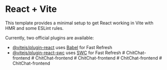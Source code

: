 # React + Vite

This template provides a minimal setup to get React working in Vite with HMR and some ESLint rules.

Currently, two official plugins are available:

- [@vitejs/plugin-react](https://github.com/vitejs/vite-plugin-react/blob/main/packages/plugin-react/README.md) uses [Babel](https://babeljs.io/) for Fast Refresh
- [@vitejs/plugin-react-swc](https://github.com/vitejs/vite-plugin-react-swc) uses [SWC](https://swc.rs/) for Fast Refresh
#   C h i t C h a t - f r o n t e n d  
 #   C h i t C h a t - f r o n t e n d  
 #   C h i t C h a t - f r o n t e n d  
 #   C h i t C h a t - f r o n t e n d  
 # ChitChat-frontend
